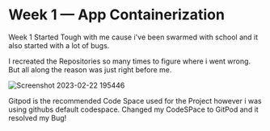 # Week 1 — App Containerization

Week 1 Started Tough with me cause i've been swarmed with school and 
it also started with a lot of bugs. 

I recreated the Repositories so many times to figure where i went wrong. 
But all along the reason was just right before me. 

![Screenshot 2023-02-22 195446](https://user-images.githubusercontent.com/31855784/220795647-ebe2114a-a23f-49ba-b805-0ca11008c45a.png)

Gitpod is the recommended Code Space used for the Project however i was using githubs default codespace.
Changed my CodeSPace to GitPod and it resolved my Bug!
